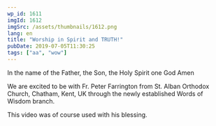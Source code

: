 ```yaml
---
wp_id: 1611
imgId: 1612
imgSrc: /assets/thumbnails/1612.png
lang: en
title: "Worship in Spirit and TRUTH!"
pubDate: 2019-07-05T11:30:25
tags: ["aa", "wow"]
---
```

<!-- page: 6 -->

<p>In the name of the Father, the Son, the Holy Spirit one God Amen</p>
<p>We are excited to be with Fr. Peter Farrington from St. Alban Orthodox Church, Chatham, Kent, UK through the newly established Words of Wisdom branch.</p>
<p>This video was of course used with his blessing.</p>
